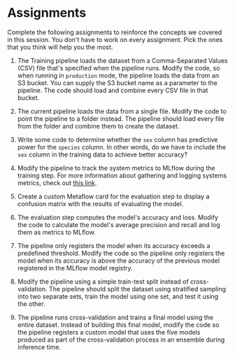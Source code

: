 # Assignments

Complete the following assignments to reinforce the concepts we covered in this session. You don't have to work on every assignment. Pick the ones that you think will help you the most.

1. The Training pipeline loads the dataset from a Comma-Separated Values (CSV) file that's specified when the pipeline runs. Modify the code, so when running in `production` mode, the pipeline loads the data from an S3 bucket. You can supply the S3 bucket name as a parameter to the pipeline. The code should load and combine every CSV file in that bucket.

1. The current pipeline loads the data from a single file. Modify the code to point the pipeline to a folder instead. The pipeline should load every file from the folder and combine them to create the dataset.

1. Write some code to determine whether the `sex` column has predictive power for the `species` column. In other words, do we have to include the `sex` column in the training data to achieve better accuracy?

1. Modify the pipeline to track the system metrics to MLflow during the training step. For more information about gathering and logging systems metrics, check out [this link](https://mlflow.org/docs/latest/system-metrics/index.html).

1. Create a custom Metaflow card for the evaluation step to display a confusion matrix with the results of evaluating the model.

1. The evaluation step computes the model's accuracy and loss. Modify the code to calculate the model's average precision and recall and log them as metrics to MLflow.

1. The pipeline only registers the model when its accuracy exceeds a predefined threshold. Modify the code so the pipeline only registers the model when its accuracy is above the accuracy of the previous model registered in the MLflow model registry.

1. Modify the pipeline using a simple train-test split instead of cross-validation. The pipeline should split the dataset using stratified sampling into two separate sets, train the model using one set, and test it using the other.

1. The pipeline runs cross-validation and trains a final model using the entire dataset. Instead of building this final model, modify the code so the pipeline registers a custom model that uses the five models produced as part of the cross-validation process in an ensemble during inference time.

